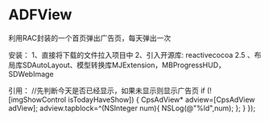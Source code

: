 # ADFView
利用RAC封装的一个首页弹出广告页，每天弹出一次

安装：
1、直接将下载的文件拉入项目中
2、引入开源库: reactivecocoa 2.5 、布局库SDAutoLayout、模型转换库MJExtension，MBProgressHUD，SDWebImage


引用：
//先判断今天是否已经显示，如果未显示则显示广告页
        if (![imgShowControl isTodayHaveShow]) {
            CpsAdView* adview=[CpsAdView adView];
               adview.tapblock=^(NSInteger num){
               NSLog(@"%ld",num);
            };
        }
    });




